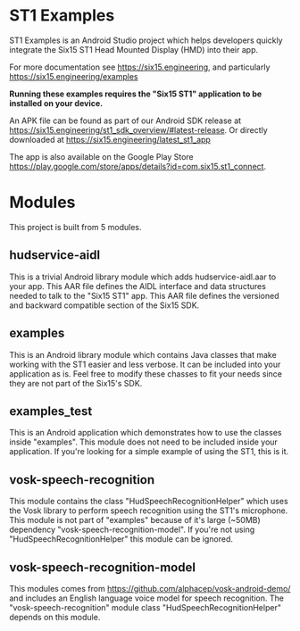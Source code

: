 ST1 Examples
===
ST1 Examples is an Android Studio project which helps developers quickly integrate the Six15 ST1 Head Mounted Display (HMD) into their app.

For more documentation see https://six15.engineering, and particularly https://six15.engineering/examples

__Running these examples requires the "Six15 ST1" application to be installed on your device.__

An APK file can be found as part of our Android SDK release at https://six15.engineering/st1_sdk_overview/#latest-release.
Or directly downloaded at https://six15.engineering/latest_st1_app

The app is also available on the Google Play Store https://play.google.com/store/apps/details?id=com.six15.st1_connect.

Modules
===
This project is built from 5 modules.

hudservice-aidl
---
This is a trivial Android library module which adds hudservice-aidl.aar to your app. This AAR file defines the AIDL interface and data structures needed to talk to the "Six15 ST1" app. This AAR file defines the versioned and backward compatible section of the Six15 SDK.

examples
---
This is an Android library module which contains Java classes that make working with the ST1 easier and less verbose. It can be included into your application as is. Feel free to modify these chasses to fit your needs since they are not part of the Six15's SDK.

examples_test
---
This is an Android application which demonstrates how to use the classes inside "examples". This module does not need to be included inside your application. If you're looking for a simple example of using the ST1, this is it.

vosk-speech-recognition
---
This module contains the class "HudSpeechRecognitionHelper" which uses the Vosk library to perform speech recognition using the ST1's microphone. This module is not part of "examples" because of it's large (~50MB) dependency "vosk-speech-recognition-model". If you're not using "HudSpeechRecognitionHelper" this module can be ignored.

vosk-speech-recognition-model
---
This modules comes from https://github.com/alphacep/vosk-android-demo/ and includes an English language voice model for speech recognition. The "vosk-speech-recognition" module class "HudSpeechRecognitionHelper" depends on this module.